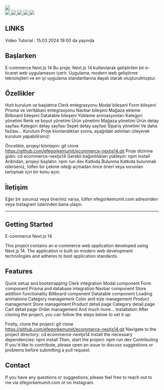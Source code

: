 
<a href="" rel="nofollow">
<img src="https://github.com/efegorkemumit/ecommerce-store-nextjs/blob/master/public/ecommerce.jpg"
 style="max-width: 100%;">
</a>

<div></div>

<a href="https://www.instagram.com/efegorkemumit/" rel="nofollow">
<img src="https://efegorkemumit.github.io/assets/img/iconss/instagram.png" style="max-width: 10%;">
</a>

<a href="https://efegorkemumit.com/" rel="nofollow">
<img src="https://efegorkemumit.github.io/assets/img/iconss/website.png" style="max-width: 10%;">
</a>

<a href="https://github.com/efegorkemumit" rel="nofollow">
<img src="https://efegorkemumit.github.io/assets/img/iconss/github.png" style="max-width: 10%;">
</a>

<a href="https://www.linkedin.com/in/efe-g%C3%B6rkem-%C3%BCmit-a084009b/" rel="nofollow">
<img src="https://efegorkemumit.github.io/assets/img/iconss/linkedin.png" style="max-width: 10%;">
</a>

<a href="https://www.youtube.com/@EfeGorkemUmit?sub_confirmation=1" rel="nofollow">
<img src="https://efegorkemumit.github.io/assets/img/iconss/youtube.png" style="max-width: 10%;">
</a>


<div style="height:25px">

## LINKS


Video Tutorial :  15.03.2024   19:00 da yayında




## Başlarken

E-commerce Next.js 14
Bu proje, Next.js 14 kullanılarak geliştirilen bir e-ticaret web uygulamasını içerir. Uygulama, modern web geliştirme teknolojileri ve en iyi uygulama standartlarına dayalı olarak oluşturulmuştur.

## Özellikler
Hızlı kurulum ve başlatma
Clerk entegrasyonu
Modal bileşeni
Form bileşeni
Prisma ve veritabanı entegrasyonu
Navbar bileşeni
Mağaza ekleme
Billboard bileşeni
Datatable bileşeni
Yükleme animasyonları
Kategori yönetimi
Renk ve boyut yönetimi
Ürün yönetimi
Mağaza yönetimi
Ürün detay sayfası
Kategori detay sayfası
Sepet detay sayfası
Sipariş yönetimi
Ve daha fazlası...
Kurulum
Proje klonlandıktan sonra, aşağıdaki adımları izleyerek kurulum yapabilirsiniz:

Öncelikle, projeyi klonlayın: git clone https://github.com/efegorkemumit/ecommerce-nextjs14.git
Proje dizinine gidin: cd ecommerce-nextjs14
Gerekli bağımlılıkları yükleyin: npm install
Ardından, projeyi başlatın: npm run dev
Katkıda Bulunma
Katkıda bulunmak isterseniz, lütfen bir çekme isteği açmadan önce öneri veya sorunları tartışmak için bir konu açın.

##  İletişim
Eğer bir sorunuz veya öneriniz varsa, lütfen efegorkemumit.com adresinden veya Instagram üzerinden bana ulaşın.

------------------------------------------


## Getting Started
E-commerce Next.js 14

This project contains an e-commerce web application developed using Next.js 14. The application is built on modern web development technologies and adheres to best application standards.

## Features
Quick setup and bootstrapping
Clerk integration
Modal component
Form component
Prisma and database integration
Navbar component
Store addition functionality
Billboard component
Datatable component
Loading animations
Category management
Color and size management
Product management
Store management
Product detail page
Category detail page
Cart detail page
Order management
And much more...
Installation
After cloning the project, you can follow the steps below to set it up:

Firstly, clone the project: git clone https://github.com/efegorkemumit/ecommerce-nextjs14.git
Navigate to the project directory: cd ecommerce-nextjs14
Install the necessary dependencies: npm install
Then, start the project: npm run dev
Contributing
If you'd like to contribute, please open an issue to discuss suggestions or problems before submitting a pull request.

## Contact
If you have any questions or suggestions, please feel free to reach out to me via efegorkemumit.com or on Instagram.
